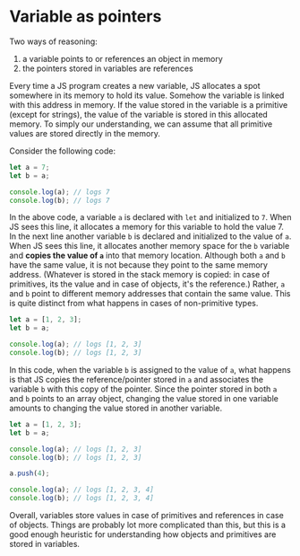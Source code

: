 # Variable as pointers

Two ways of reasoning:
1. a variable points to or references an object in memory
2. the pointers stored in variables are references

Every time a JS program creates a new variable, JS allocates a spot somewhere in its memory to hold its value. Somehow the variable is linked with this address in memory. If the value stored in the variable is a primitive (except for strings), the value of the variable is stored in this allocated memory. To simply our understanding, we can assume that all primitive values are stored directly in the memory.

Consider the following code:

```javascript
let a = 7;
let b = a;

console.log(a); // logs 7
console.log(b); // logs 7
```
In the above code, a variable `a` is declared with `let` and initialized to `7`. When JS sees this line, it allocates a memory for this variable to hold the value 7. In the next line another variable `b` is declared and initialized to the value of `a`. When JS sees this line, it allocates another memory space for the `b` variable and __copies the value of `a`__ into that memory location. Although both `a` and `b` have the same value, it is not because they point to the same memory address. (Whatever is stored in the stack memory is copied: in case of primitives, its the value and in case of objects, it's the reference.) Rather, `a` and `b` point to different memory addresses that contain the same value. This is quite distinct from what happens in cases of non-primitive types. 

```javascript
let a = [1, 2, 3];
let b = a;

console.log(a); // logs [1, 2, 3]
console.log(b); // logs [1, 2, 3]
```

In this code, when the variable `b` is assigned to the value of `a`, what happens is that JS copies the reference/pointer stored in `a` and associates the variable `b` with this copy of the pointer. Since the pointer stored in both `a` and `b` points to an array object, changing the value stored in one variable amounts to changing the value stored in another variable. 

```javascript
let a = [1, 2, 3];
let b = a;

console.log(a); // logs [1, 2, 3]
console.log(b); // logs [1, 2, 3]

a.push(4);

console.log(a); // logs [1, 2, 3, 4]
console.log(b); // logs [1, 2, 3, 4]
```

Overall, variables store values in case of primitives and references in case of objects. Things are probably lot more complicated than this, but this is a good enough heuristic for understanding how objects and primitives are stored in variables. 


